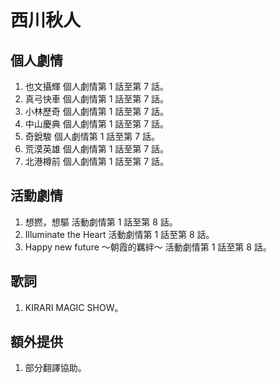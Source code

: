 # 西川秋人
## 個人劇情
1. 也文攝輝 個人劇情第 1 話至第 7 話。
2. 真弓快車 個人劇情第 1 話至第 7 話。
3. 小林歷奇 個人劇情第 1 話至第 7 話。
4. 中山慶典 個人劇情第 1 話至第 7 話。
5. 奇銳駿 個人劇情第 1 話至第 7 話。
6. 荒漠英雄 個人劇情第 1 話至第 7 話。
7. 北港樽前 個人劇情第 1 話至第 7 話。

## 活動劇情
1. 想撚，想驅 活動劇情第 1 話至第 8 話。
2. Illuminate the Heart 活動劇情第 1 話至第 8 話。
3. Happy new future ～朝霞的羈絆～ 活動劇情第 1 話至第 8 話。

## 歌詞
1. KIRARI MAGIC SHOW。

## 額外提供
1. 部分翻譯協助。